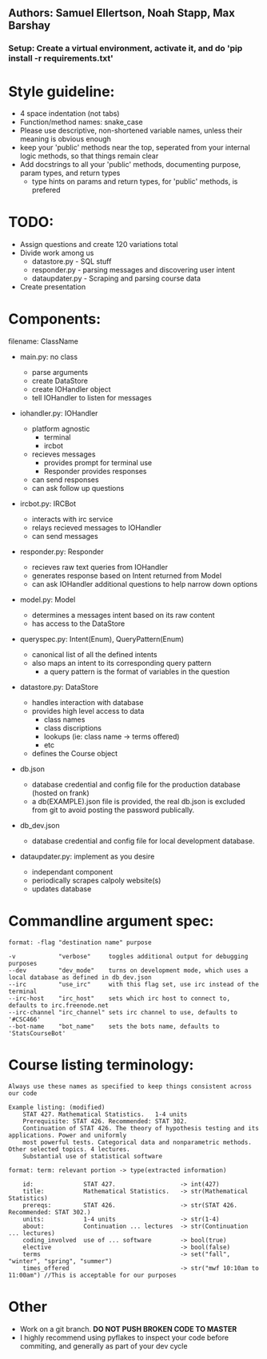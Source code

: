 

## Authors: Samuel Ellertson, Noah Stapp, Max Barshay

### Setup: Create a virtual environment, activate it, and do 'pip install -r requirements.txt'

# Style guideline:
- 4 space indentation (not tabs)
- Function/method names: snake_case
- Please use descriptive, non-shortened variable names, unless their meaning is obvious enough
- keep your 'public' methods near the top, seperated from your internal logic methods, so that things remain clear
- Add docstrings to all your 'public' methods, documenting purpose, param types, and return types
    - type hints on params and return types, for 'public' methods, is prefered

# TODO:
- Assign questions and create 120 variations total
- Divide work among us
    - datastore.py    - SQL stuff
    - responder.py    - parsing messages and discovering user intent
    - dataupdater.py  - Scraping and parsing course data
- Create presentation

# Components:
    
filename: ClassName

- main.py: no class
    - parse arguments
    - create DataStore
    - create IOHandler object
    - tell IOHandler to listen for messages

- iohandler.py: IOHandler
    - platform agnostic
        - terminal
        - ircbot
    - recieves messages
        - provides prompt for terminal use
        - Responder provides responses
    - can send responses
    - can ask follow up questions

- ircbot.py: IRCBot
    - interacts with irc service
    - relays recieved messages to IOHandler
    - can send messages

- responder.py: Responder
    - recieves raw text queries from IOHandler
    - generates response based on Intent returned from Model
    - can ask IOHandler additional questions to help narrow down options

- model.py: Model
    - determines a messages intent based on its raw content
    - has access to the DataStore

- queryspec.py: Intent(Enum), QueryPattern(Enum)
    - canonical list of all the defined intents
    - also maps an intent to its corresponding query pattern
        - a query pattern is the format of variables in the question

- datastore.py: DataStore
    - handles interaction with database
    - provides high level access to data
        - class names
        - class discriptions
        - lookups (ie: class name -> terms offered)
        - etc
    - defines the Course object

- db.json
    - database credential and config file for the production database (hosted on frank)
    - a db(EXAMPLE).json file is provided, the real db.json is excluded from git to avoid posting the password publically.

- db_dev.json
    - database credential and config file for local development database.

- dataupdater.py: implement as you desire
    - independant component
    - periodically scrapes calpoly website(s)
    - updates database

# Commandline argument spec:
    format: -flag "destination name" purpose

    -v            "verbose"     toggles additional output for debugging purposes
    --dev         "dev_mode"    turns on development mode, which uses a local database as defined in db_dev.json
    --irc         "use_irc"     with this flag set, use irc instead of the terminal
    --irc-host    "irc_host"    sets which irc host to connect to, defaults to irc.freenode.net
    --irc-channel "irc_channel" sets irc channel to use, defaults to '#CSC466'
    --bot-name    "bot_name"    sets the bots name, defaults to 'StatsCourseBot'


# Course listing terminology:
    Always use these names as specified to keep things consistent across our code

    Example listing: (modified)
        STAT 427. Mathematical Statistics.   1-4 units
        Prerequisite: STAT 426. Recommended: STAT 302.
        Continuation of STAT 426. The theory of hypothesis testing and its applications. Power and uniformly 
        most powerful tests. Categorical data and nonparametric methods. Other selected topics. 4 lectures.
        Substantial use of statistical software

    format: term: relevant portion -> type(extracted information)

        id:              STAT 427.                  -> int(427)
        title:           Mathematical Statistics.   -> str(Mathematical Statistics)
        prereqs:         STAT 426.                  -> str(STAT 426. Recommended: STAT 302.)  
        units:           1-4 units                  -> str(1-4)
        about:           Continuation ... lectures  -> str(Continuation ... lectures)
        coding_involved  use of ... software        -> bool(true)
        elective                                    -> bool(false)
        terms                                       -> set("fall", "winter", "spring", "summer")
        times_offered                               -> str("mwf 10:10am to 11:00am") //This is acceptable for our purposes

# Other
- Work on a git branch. **DO NOT PUSH BROKEN CODE TO MASTER**
- I highly recommend using pyflakes to inspect your code before commiting, and generally as part of your dev cycle
